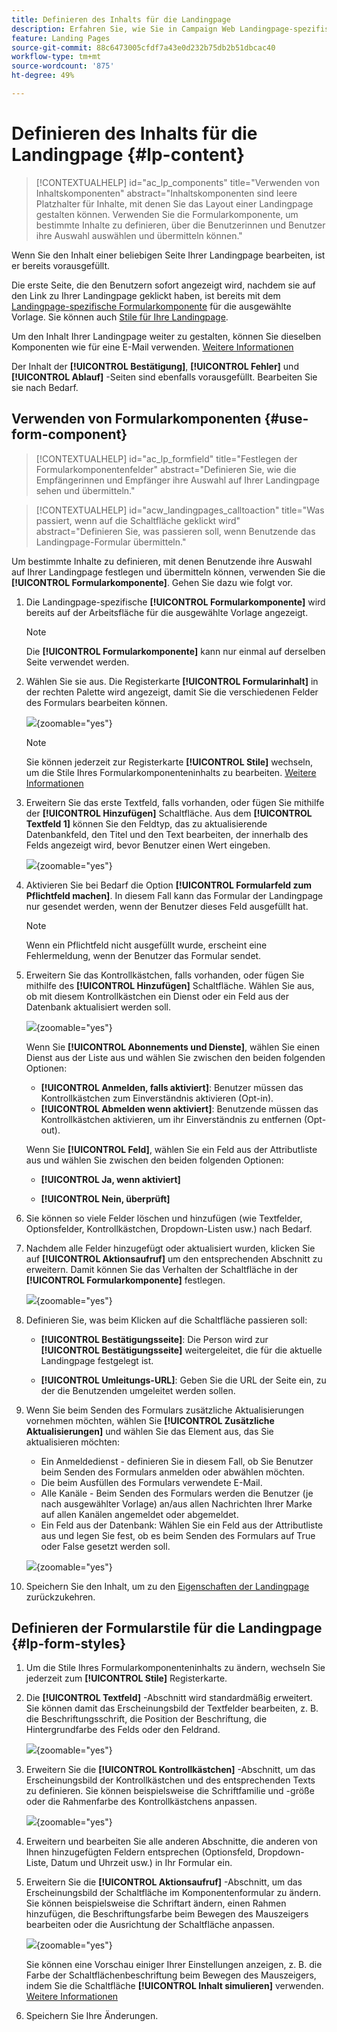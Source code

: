 ```yaml
---
title: Definieren des Inhalts für die Landingpage
description: Erfahren Sie, wie Sie in Campaign Web Landingpage-spezifische Inhalte erstellen
feature: Landing Pages
source-git-commit: 88c6473005cfdf7a43e0d232b75db2b51dbcac40
workflow-type: tm+mt
source-wordcount: '875'
ht-degree: 49%

---
```


# Definieren des Inhalts für die Landingpage {#lp-content}

>[!CONTEXTUALHELP]
>id="ac_lp_components"
>title="Verwenden von Inhaltskomponenten"
>abstract="Inhaltskomponenten sind leere Platzhalter für Inhalte, mit denen Sie das Layout einer Landingpage gestalten können. Verwenden Sie die Formularkomponente, um bestimmte Inhalte zu definieren, über die Benutzerinnen und Benutzer ihre Auswahl auswählen und übermitteln können."

Wenn Sie den Inhalt einer beliebigen Seite Ihrer Landingpage bearbeiten, ist er bereits vorausgefüllt.

Die erste Seite, die den Benutzern sofort angezeigt wird, nachdem sie auf den Link zu Ihrer Landingpage geklickt haben, ist bereits mit dem [Landingpage-spezifische Formularkomponente](#use-form-component) für die ausgewählte Vorlage<!-- to enable users to select and submit their choices-->. Sie können auch [Stile für Ihre Landingpage](#lp-form-styles).

Um den Inhalt Ihrer Landingpage weiter zu gestalten, können Sie dieselben Komponenten wie für eine E-Mail verwenden. [Weitere Informationen](../email/content-components.md#add-content-components)

Der Inhalt der **[!UICONTROL Bestätigung]**, **[!UICONTROL Fehler]** und **[!UICONTROL Ablauf]** -Seiten sind ebenfalls vorausgefüllt. Bearbeiten Sie sie nach Bedarf.

## Verwenden von Formularkomponenten {#use-form-component}

>[!CONTEXTUALHELP]
>id="ac_lp_formfield"
>title="Festlegen der Formularkomponentenfelder"
>abstract="Definieren Sie, wie die Empfängerinnen und Empfänger ihre Auswahl auf Ihrer Landingpage sehen und übermitteln."

>[!CONTEXTUALHELP]
>id="acw_landingpages_calltoaction"
>title="Was passiert, wenn auf die Schaltfläche geklickt wird"
>abstract="Definieren Sie, was passieren soll, wenn Benutzende das Landingpage-Formular übermitteln."

Um bestimmte Inhalte zu definieren, mit denen Benutzende ihre Auswahl auf Ihrer Landingpage festlegen und übermitteln können, verwenden Sie die **[!UICONTROL Formularkomponente]**. Gehen Sie dazu wie folgt vor.

1. Die Landingpage-spezifische **[!UICONTROL Formularkomponente]** wird bereits auf der Arbeitsfläche für die ausgewählte Vorlage angezeigt.

   >[!NOTE]
   >
   >Die **[!UICONTROL Formularkomponente]** kann nur einmal auf derselben Seite verwendet werden.

1. Wählen Sie sie aus. Die Registerkarte **[!UICONTROL Formularinhalt]** in der rechten Palette wird angezeigt, damit Sie die verschiedenen Felder des Formulars bearbeiten können.

   ![](assets/lp-form-component.png){zoomable=&quot;yes&quot;}

   >[!NOTE]
   >
   >Sie können jederzeit zur Registerkarte **[!UICONTROL Stile]** wechseln, um die Stile Ihres Formularkomponenteninhalts zu bearbeiten. [Weitere Informationen](#lp-form-styles)

1. Erweitern Sie das erste Textfeld, falls vorhanden, oder fügen Sie mithilfe der **[!UICONTROL Hinzufügen]** Schaltfläche. Aus dem **[!UICONTROL Textfeld 1]** können Sie den Feldtyp, das zu aktualisierende Datenbankfeld, den Titel und den Text bearbeiten, der innerhalb des Felds angezeigt wird, bevor Benutzer einen Wert eingeben.

   ![](assets/lp-form-text-field.png){zoomable=&quot;yes&quot;}

1. Aktivieren Sie bei Bedarf die Option **[!UICONTROL Formularfeld zum Pflichtfeld machen]**. In diesem Fall kann das Formular der Landingpage nur gesendet werden, wenn der Benutzer dieses Feld ausgefüllt hat.

   >[!NOTE]
   >
   >Wenn ein Pflichtfeld nicht ausgefüllt wurde, erscheint eine Fehlermeldung, wenn der Benutzer das Formular sendet.

1. Erweitern Sie das Kontrollkästchen, falls vorhanden, oder fügen Sie mithilfe des **[!UICONTROL Hinzufügen]** Schaltfläche. Wählen Sie aus, ob mit diesem Kontrollkästchen ein Dienst oder ein Feld aus der Datenbank aktualisiert werden soll.

   ![](assets/lp-form-checkbox.png){zoomable=&quot;yes&quot;}

   Wenn Sie **[!UICONTROL Abonnements und Dienste]**, wählen Sie einen Dienst aus der Liste aus und wählen Sie zwischen den beiden folgenden Optionen:

   * **[!UICONTROL Anmelden, falls aktiviert]**: Benutzer müssen das Kontrollkästchen zum Einverständnis aktivieren (Opt-in).
   * **[!UICONTROL Abmelden wenn aktiviert]**: Benutzende müssen das Kontrollkästchen aktivieren, um ihr Einverständnis zu entfernen (Opt-out).

   Wenn Sie **[!UICONTROL Feld]**, wählen Sie ein Feld aus der Attributliste aus und wählen Sie zwischen den beiden folgenden Optionen:

   * **[!UICONTROL Ja, wenn aktiviert]**<!--TBC-->

   * **[!UICONTROL Nein, überprüft]**<!--TBC-->

1. Sie können so viele Felder löschen und hinzufügen (wie Textfelder, Optionsfelder, Kontrollkästchen, Dropdown-Listen usw.) nach Bedarf.

1. Nachdem alle Felder hinzugefügt oder aktualisiert wurden, klicken Sie auf **[!UICONTROL Aktionsaufruf]** um den entsprechenden Abschnitt zu erweitern. Damit können Sie das Verhalten der Schaltfläche in der **[!UICONTROL Formularkomponente]** festlegen.

   ![](assets/lp-call-to-action.png){zoomable=&quot;yes&quot;}

1. Definieren Sie, was beim Klicken auf die Schaltfläche passieren soll:

   * **[!UICONTROL Bestätigungsseite]**: Die Person wird zur **[!UICONTROL Bestätigungsseite]** weitergeleitet, die für die aktuelle Landingpage festgelegt ist.

   * **[!UICONTROL Umleitungs-URL]**: Geben Sie die URL der Seite ein, zu der die Benutzenden umgeleitet werden sollen.

1. Wenn Sie beim Senden des Formulars zusätzliche Aktualisierungen vornehmen möchten, wählen Sie **[!UICONTROL Zusätzliche Aktualisierungen]** und wählen Sie das Element aus, das Sie aktualisieren möchten:
   * Ein Anmeldedienst - definieren Sie in diesem Fall, ob Sie Benutzer beim Senden des Formulars anmelden oder abwählen möchten.
   * Die beim Ausfüllen des Formulars verwendete E-Mail.
   * Alle Kanäle - Beim Senden des Formulars werden die Benutzer (je nach ausgewählter Vorlage) an/aus allen Nachrichten Ihrer Marke auf allen Kanälen angemeldet oder abgemeldet.
   * Ein Feld aus der Datenbank: Wählen Sie ein Feld aus der Attributliste aus und legen Sie fest, ob es beim Senden des Formulars auf True oder False gesetzt werden soll.

   ![](assets/lp-form-additionnal-updates.png){zoomable=&quot;yes&quot;}

1. Speichern Sie den Inhalt, um zu den [Eigenschaften der Landingpage](create-lp.md#create-landing-page) zurückzukehren.

## Definieren der Formularstile für die Landingpage {#lp-form-styles}

1. Um die Stile Ihres Formularkomponenteninhalts zu ändern, wechseln Sie jederzeit zum **[!UICONTROL Stile]** Registerkarte.

1. Die **[!UICONTROL Textfeld]** -Abschnitt wird standardmäßig erweitert. Sie können damit das Erscheinungsbild der Textfelder bearbeiten, z. B. die Beschriftungsschrift, die Position der Beschriftung, die Hintergrundfarbe des Felds oder den Feldrand.

   ![](assets/lp-text-styles.png){zoomable=&quot;yes&quot;}

1. Erweitern Sie die **[!UICONTROL Kontrollkästchen]** -Abschnitt, um das Erscheinungsbild der Kontrollkästchen und des entsprechenden Texts zu definieren. Sie können beispielsweise die Schriftfamilie und -größe oder die Rahmenfarbe des Kontrollkästchens anpassen.

   ![](assets/lp-checkbox-style.png){zoomable=&quot;yes&quot;}

1. Erweitern und bearbeiten Sie alle anderen Abschnitte, die anderen von Ihnen hinzugefügten Feldern entsprechen (Optionsfeld, Dropdown-Liste, Datum und Uhrzeit usw.) in Ihr Formular ein.

1. Erweitern Sie die **[!UICONTROL Aktionsaufruf]** -Abschnitt, um das Erscheinungsbild der Schaltfläche im Komponentenformular zu ändern. Sie können beispielsweise die Schriftart ändern, einen Rahmen hinzufügen, die Beschriftungsfarbe beim Bewegen des Mauszeigers bearbeiten oder die Ausrichtung der Schaltfläche anpassen.

   ![](assets/lp-call-to-action-style.png){zoomable=&quot;yes&quot;}

   Sie können eine Vorschau einiger Ihrer Einstellungen anzeigen, z. B. die Farbe der Schaltflächenbeschriftung beim Bewegen des Mauszeigers, indem Sie die Schaltfläche **[!UICONTROL Inhalt simulieren]** verwenden. [Weitere Informationen](create-lp.md#test-landing-page)

1. Speichern Sie Ihre Änderungen.
